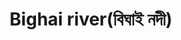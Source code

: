 ---
title: "Bighai river(বিঘাই নদী)"
title_bn: "বিঘাই নদী"
description: "It started to flow from mirzaganj and barguna zilla,amtali upazill,gulishakhali.It is the wide river in borguna zilla."
---